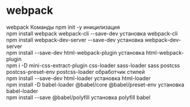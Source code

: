 # webpack

webpack
Команды
npm init -y иницилизация  
npm install webpack webpack-cli --save-dev установка webpack-cli  
npm install webpack-dev-server --save-dev установка webpack-dev-server  
npm install --save-dev html-webpack-plugin установка html-webpack-plugin  
npm i -D mini-css-extract-plugin css-loader sass-loader sass postcss postcss-preset-env postcss-loader обработчик стилей  
npm install --save-dev html-loader установка html-loader  
npm install -D babel-loader @babel/core @babel/preset-env установка babel-loader  
npm install --save @babel/polyfill установка polyfill babel  
